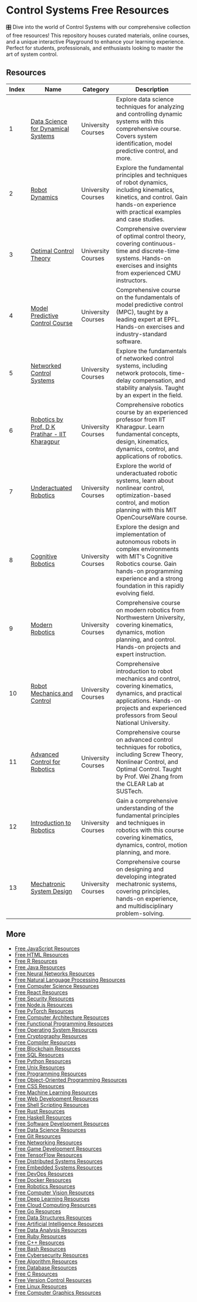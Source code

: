 # Control Systems Free Resources

🎛️ Dive into the world of Control Systems with our comprehensive collection of free resources! This repository houses curated materials, online courses, and a unique interactive Playground to enhance your learning experience. Perfect for students, professionals, and enthusiasts looking to master the art of system control.

## Resources

|   Index | Name                                                                                                                                                 | Category           | Description                                                                                                                                                                                                           |
|---------|------------------------------------------------------------------------------------------------------------------------------------------------------|--------------------|-----------------------------------------------------------------------------------------------------------------------------------------------------------------------------------------------------------------------|
|       1 | [Data Science for Dynamical Systems](https://getvm.io/tutorials/data-science-for-dynamical-systems-by-oliver-wallscheid-sebastian-peitz)             | University Courses | Explore data science techniques for analyzing and controlling dynamic systems with this comprehensive course. Covers system identification, model predictive control, and more.                                       |
|       2 | [Robot Dynamics](https://getvm.io/tutorials/cmu-16-715-robot-dynamics-2022-cmu)                                                                      | University Courses | Explore the fundamental principles and techniques of robot dynamics, including kinematics, kinetics, and control. Gain hands-on experience with practical examples and case studies.                                  |
|       3 | [Optimal Control Theory](https://getvm.io/tutorials/cmu-16-745-optimal-control-2023-cmu)                                                             | University Courses | Comprehensive overview of optimal control theory, covering continuous-time and discrete-time systems. Hands-on exercises and insights from experienced CMU instructors.                                               |
|       4 | [Model Predictive Control Course](https://getvm.io/tutorials/epfl-me-425-model-predictive-control-fall-2020-by-colin-jones)                          | University Courses | Comprehensive course on the fundamentals of model predictive control (MPC), taught by a leading expert at EPFL. Hands-on exercises and industry-standard software.                                                    |
|       5 | [Networked Control Systems](https://getvm.io/tutorials/epfl-me-427-networked-control-systems-spring-2020-by-giancarlo-ferrari-trecate)               | University Courses | Explore the fundamentals of networked control systems, including network protocols, time-delay compensation, and stability analysis. Taught by an expert in the field.                                                |
|       6 | [Robotics by Prof. D K Pratihar - IIT Kharagpur](https://getvm.io/tutorials/robotics-by-prof-d-k-pratihar-iit-kharagpur)                             | University Courses | Comprehensive robotics course by an experienced professor from IIT Kharagpur. Learn fundamental concepts, design, kinematics, dynamics, control, and applications of robotics.                                        |
|       7 | [Underactuated Robotics](https://getvm.io/tutorials/6832-underactuated-robotics-mit-ocw)                                                             | University Courses | Explore the world of underactuated robotic systems, learn about nonlinear control, optimization-based control, and motion planning with this MIT OpenCourseWare course.                                               |
|       8 | [Cognitive Robotics](https://getvm.io/tutorials/6834j-cognitive-robotics-mit-ocw)                                                                    | University Courses | Explore the design and implementation of autonomous robots in complex environments with MIT's Cognitive Robotics course. Gain hands-on programming experience and a strong foundation in this rapidly evolving field. |
|       9 | [Modern Robotics](https://getvm.io/tutorials/modern-robotics-northwestern-university)                                                                | University Courses | Comprehensive course on modern robotics from Northwestern University, covering kinematics, dynamics, motion planning, and control. Hands-on projects and expert instruction.                                          |
|      10 | [Robot Mechanics and Control](https://getvm.io/tutorials/robot-mechanics-and-control-snu)                                                            | University Courses | Comprehensive introduction to robot mechanics and control, covering kinematics, dynamics, and practical applications. Hands-on projects and experienced professors from Seoul National University.                    |
|      11 | [Advanced Control for Robotics](https://getvm.io/tutorials/mee5114-advanced-control-for-robotics-from-southern-university-of-science-and-technology) | University Courses | Comprehensive course on advanced control techniques for robotics, including Screw Theory, Nonlinear Control, and Optimal Control. Taught by Prof. Wei Zhang from the CLEAR Lab at SUSTech.                            |
|      12 | [Introduction to Robotics](https://getvm.io/tutorials/cs-223a-introduction-to-robotics-stanford-university)                                          | University Courses | Gain a comprehensive understanding of the fundamental principles and techniques in robotics with this course covering kinematics, dynamics, control, motion planning, and more.                                       |
|      13 | [Mechatronic System Design](https://getvm.io/tutorials/mechatronic-system-design-tu-delft)                                                           | University Courses | Comprehensive course on designing and developing integrated mechatronic systems, covering principles, hands-on experience, and multidisciplinary problem-solving.                                                     |

## More

- [Free JavaScript Resources](https://github.com/getvmio/free-javascript-resources)
- [Free HTML Resources](https://github.com/getvmio/free-html-resources)
- [Free R Resources](https://github.com/getvmio/free-r-resources)
- [Free Java Resources](https://github.com/getvmio/free-java-resources)
- [Free Neural Networks Resources](https://github.com/getvmio/free-neural-networks-resources)
- [Free Natural Language Processing Resources](https://github.com/getvmio/free-natural-language-processing-resources)
- [Free Computer Science Resources](https://github.com/getvmio/free-computer-science-resources)
- [Free React Resources](https://github.com/getvmio/free-react-resources)
- [Free Security Resources](https://github.com/getvmio/free-security-resources)
- [Free Node.js Resources](https://github.com/getvmio/free-node-js-resources)
- [Free PyTorch Resources](https://github.com/getvmio/free-pytorch-resources)
- [Free Computer Architecture Resources](https://github.com/getvmio/free-computer-architecture-resources)
- [Free Functional Programming Resources](https://github.com/getvmio/free-functional-programming-resources)
- [Free Operating System Resources](https://github.com/getvmio/free-operating-system-resources)
- [Free Cryptography Resources](https://github.com/getvmio/free-cryptography-resources)
- [Free Compiler Resources](https://github.com/getvmio/free-compiler-resources)
- [Free Blockchain Resources](https://github.com/getvmio/free-blockchain-resources)
- [Free SQL Resources](https://github.com/getvmio/free-sql-resources)
- [Free Python Resources](https://github.com/getvmio/free-python-resources)
- [Free Unix Resources](https://github.com/getvmio/free-unix-resources)
- [Free Programming Resources](https://github.com/getvmio/free-programming-resources)
- [Free Object-Oriented Programming Resources](https://github.com/getvmio/free-object-oriented-programming-resources)
- [Free CSS Resources](https://github.com/getvmio/free-css-resources)
- [Free Machine Learning Resources](https://github.com/getvmio/free-machine-learning-resources)
- [Free Web Development Resources](https://github.com/getvmio/free-web-development-resources)
- [Free Shell Scripting Resources](https://github.com/getvmio/free-shell-scripting-resources)
- [Free Rust Resources](https://github.com/getvmio/free-rust-resources)
- [Free Haskell Resources](https://github.com/getvmio/free-haskell-resources)
- [Free Software Development Resources](https://github.com/getvmio/free-software-development-resources)
- [Free Data Science Resources](https://github.com/getvmio/free-data-science-resources)
- [Free Git Resources](https://github.com/getvmio/free-git-resources)
- [Free Networking Resources](https://github.com/getvmio/free-networking-resources)
- [Free Game Development Resources](https://github.com/getvmio/free-game-development-resources)
- [Free TensorFlow Resources](https://github.com/getvmio/free-tensorflow-resources)
- [Free Distributed Systems Resources](https://github.com/getvmio/free-distributed-systems-resources)
- [Free Embedded Systems Resources](https://github.com/getvmio/free-embedded-systems-resources)
- [Free DevOps Resources](https://github.com/getvmio/free-devops-resources)
- [Free Docker Resources](https://github.com/getvmio/free-docker-resources)
- [Free Robotics Resources](https://github.com/getvmio/free-robotics-resources)
- [Free Computer Vision Resources](https://github.com/getvmio/free-computer-vision-resources)
- [Free Deep Learning Resources](https://github.com/getvmio/free-deep-learning-resources)
- [Free Cloud Computing Resources](https://github.com/getvmio/free-cloud-computing-resources)
- [Free Go Resources](https://github.com/getvmio/free-go-resources)
- [Free Data Structures Resources](https://github.com/getvmio/free-data-structures-resources)
- [Free Artificial Intelligence Resources](https://github.com/getvmio/free-artificial-intelligence-resources)
- [Free Data Analysis Resources](https://github.com/getvmio/free-data-analysis-resources)
- [Free Ruby Resources](https://github.com/getvmio/free-ruby-resources)
- [Free C++ Resources](https://github.com/getvmio/free-cpp-resources)
- [Free Bash Resources](https://github.com/getvmio/free-bash-resources)
- [Free Cybersecurity Resources](https://github.com/getvmio/free-cybersecurity-resources)
- [Free Algorithm Resources](https://github.com/getvmio/free-algorithm-resources)
- [Free Database Resources](https://github.com/getvmio/free-database-resources)
- [Free C Resources](https://github.com/getvmio/free-c-resources)
- [Free Version Control Resources](https://github.com/getvmio/free-version-control-resources)
- [Free Linux Resources](https://github.com/getvmio/free-linux-resources)
- [Free Computer Graphics Resources](https://github.com/getvmio/free-computer-graphics-resources)
